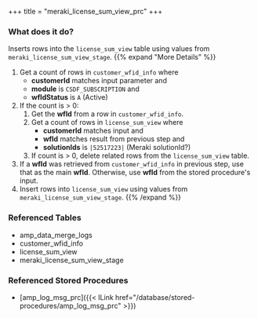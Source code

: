 +++
title = "meraki_license_sum_view_prc"
+++

### What does it do?
Inserts rows into the `license_sum_view` table using values from `meraki_license_sum_view_stage`.
{{% expand "More Details" %}}
1. Get a count of rows in `customer_wfid_info` where
   - **customerId** matches input parameter and
   - **module** is `CSDF_SUBSCRIPTION` and
   - **wfIdStatus** is `A` (Active)
2. If the count is > 0:
   1. Get the **wfId** from a row in `customer_wfid_info`.
   2. Get a count of rows in `license_sum_view` where
      - **customerId** matches input and
      - **wfId** matches result from previous step and
      - **solutionIds** is `|52517223|` (Meraki solutionId?)
   3. If count is > 0, delete related rows from the `license_sum_view` table.
3. If a **wfId** was retrieved from `customer_wfid_info` in previous step, use that as the main **wfId**. Otherwise, use **wfId** from the stored procedure's input.
4. Insert rows into `license_sum_view` using values from `meraki_license_sum_view_stage`.
{{% /expand %}}

### Referenced Tables
- amp_data_merge_logs
- customer_wfid_info
- license_sum_view
- meraki_license_sum_view_stage

### Referenced Stored Procedures
- [amp_log_msg_prc]({{< ILink href="/database/stored-procedures/amp_log_msg_prc" >}})
